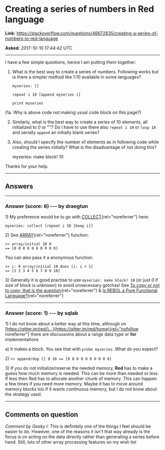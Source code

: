 # Creating a series of numbers in Red language

**Link:**
<https://stackoverflow.com/questions/46672835/creating-a-series-of-numbers-in-red-language>

**Asked:** 2017-10-10 17:44:42 UTC

------------------------------------------------------------------------

I have a few simple questions, hence I am putting them together:

1.  What is the best way to create a series of numbers. Following works
    but is there a simpler method like 1:10 available in some languages?

    `myseries: []`

    `repeat i 10 [append myseries i]`

    `print myseries`

(1a. Why is above code not making usual code block on this page?)

2.  Similarly, what is the best way to create a series of 10 elements,
    all initialized to 0 or \"\"? Do I have to use there also
    `repeat i 10` or `loop 10` and serially `append` an initially blank
    series?

3.  Also, should I specify the number of elements as in following code
    while creating the series initially? What is the disadvantage of not
    doing this?

    myseries: make block! 10

Thanks for your help.

------------------------------------------------------------------------

## Answers

------------------------------------------------------------------------

### Answer (score: 6) --- by draegtun

1\) My preference would be to go with
[COLLECT](http://www.rebol.com/r3/docs/functions/collect.html){rel="noreferrer"}
here:

    myseries: collect [repeat i 10 [keep i]]

2\) See
[ARRAY](http://www.rebol.com/r3/docs/functions/array.html){rel="noreferrer"}
function:

    >> array/initial 10 0
    == [0 0 0 0 0 0 0 0 0 0]

You can also pass it a anonymous function:

    >> i: 0 array/initial 10 does [i: i + 1]
    == [1 2 3 4 5 6 7 8 9 10] 

3\) Generally it is good practise to use `myseries: make block! 10` (or
just 0 if size of block is unknown) to avoid unnecessary gotchas! See
[To copy or not to copy, that is the
question](http://www.rebol.net/cgi-bin/r3blog.r?view=0006){rel="noreferrer"}
& [Is REBOL a Pure Functional
Language?](http://www.rebol.com/article/0206.html){rel="noreferrer"}

------------------------------------------------------------------------

### Answer (score: 1) --- by sqlab

1\) I do not know about a better way at this time, although on
[https://gitter.im/red/\...](https://gitter.im/red/home){rel="nofollow noreferrer"}
there are discussions about a range data type or **for** implementations

a\) It makes a block. You see that with `probe myseries`. What do you
expect?

2\) `>> append/dup [] 0 10 == [0 0 0 0 0 0 0 0 0 0]`

3\) If you do not initialize/reserve the needed memory, **Red** has to
make a guess how much memory is needed. This can be more than needed or
less. If less then Red has to allocate another chunk of memory. This can
happen a few times if you need more memory. Maybe it has to move around
memory blocks too if it wants continuous memory, but I do not know about
the strategy used.

------------------------------------------------------------------------

## Comments on question

*Comment by Geeky I:* This is definitely one of the things I feel should
be easier to do. However, one of the reasons it isn\'t that way already
is the focus is on acting on the data directly rather than generating a
series before hand. Still, lots of other array processing features on my
wish list
